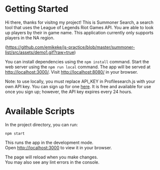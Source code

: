 # Getting Started

Hi there, thanks for visitng my project! This is Summoner Search, a search tool that uses the League of Legends Riot Games API. You are able to look up players by their in game name. This application currently only supports players in the NA region. 

(https://github.com/emikeke/js-practice/blob/master/summoner-list/src/assets/demo1.gif?raw=true)

You can install dependencies using the `npm install` command. 
Start the web server using the `npm run local` command. 
The app will be served at <http://localhost:3000/>. Visit <http://localhost:8080/> in your browser.

Note: to use locally, you must replace API_KEY in Profilesearch.js with your own API key. You can sign up for one [here](https://developer.riotgames.com). It is free and available for use once you sign up; however, the API key expires every 24 hours.

# Available Scripts

In the project directory, you can run:

```npm start```

This runs the app in the development mode.\
Open [http://localhost:3000](http://localhost:3000) to view it in your browser.

The page will reload when you make changes.\
You may also see any lint errors in the console.